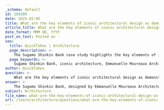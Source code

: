 ```yaml
---
_schema: default
id: 169399
date: 2025-02-05
title: What are the key elements of iconic architectural design as demonstrated in the Sugamo Shinkin Bank case study?
article_title: What are the key elements of iconic architectural design as demonstrated in the Sugamo Shinkin Bank case study?
date_format: MMM DD, YYYY
post_on_text: Posted on
seo:
  title: QuickTakes | Architecture
  page_description: >-
    The Sugamo Shinkin Bank case study highlights the key elements of iconic architectural design, including innovative color use, unique silhouette, nature integration, functional layout, rhythmic facade, community engagement, and psychological space impact.
  page_keywords: >-
    Sugamo Shinkin Bank, iconic architecture, Emmanuelle Moureaux Architecture + Design, innovative use of color, unique silhouette, integration with nature, functional design, rhythmic facade, community integration, psychological impact of space
author: QuickTakes
question: >-
    What are the key elements of iconic architectural design as demonstrated in the Sugamo Shinkin Bank case study?
answer: >-
    The Sugamo Shinkin Bank, designed by Emmanuelle Moureaux Architecture + Design, exemplifies several key elements of iconic architectural design. Here are the primary features that contribute to its distinctive character:\n\n1. **Innovative Use of Color**: The design incorporates a vibrant color palette that changes expression based on the viewer's perspective. This rhythmic use of color not only enhances the visual appeal but also creates a dynamic interaction with the surrounding environment.\n\n2. **Unique Silhouette**: The building's silhouette is carefully crafted to be recognizable and memorable. This aligns with the principle that iconic architecture often possesses a unique form that can be easily identified, similar to other famous structures.\n\n3. **Integration with Nature**: The architects aimed to create a "refreshing atmosphere with a palpable sense of nature," utilizing an open sky motif. This connection to nature is a significant aspect of modern architectural design, promoting well-being and a sense of tranquility.\n\n4. **Functional Design**: The layout and design of the bank prioritize customer experience, reflecting its motto of providing first-rate hospitality. This focus on user experience is crucial in creating spaces that are not only functional but also inviting.\n\n5. **Rhythmic Facade**: The facade is designed to be rhythmical, which adds a layer of complexity and interest to the building. This rhythmic quality can engage passersby and create a sense of movement, making the structure more lively and approachable.\n\n6. **Community Integration**: Located at a major intersection, the bank's design considers the flow of people, cars, and bicycles, ensuring that it serves as a functional part of the urban landscape. This integration into the community is essential for any building aspiring to iconic status.\n\n7. **Psychological Impact of Space**: The design takes into account the psychology of space, influencing how individuals feel and interact within the environment. This aspect is crucial in creating a welcoming atmosphere that encourages positive experiences.\n\nIn summary, the Sugamo Shinkin Bank's architectural design is characterized by its innovative use of color, unique silhouette, integration with nature, functional layout, rhythmic facade, community engagement, and consideration of psychological impacts. These elements collectively contribute to its status as an iconic architectural structure.
subject: Architecture
file_name: what-are-the-key-elements-of-iconic-architectural-design-as-demonstrated-in-the-sugamo-shinkin-bank-case-study.md
url: /learn/architecture/questions/what-are-the-key-elements-of-iconic-architectural-design-as-demonstrated-in-the-sugamo-shinkin-bank-case-study
---
```


&nbsp;